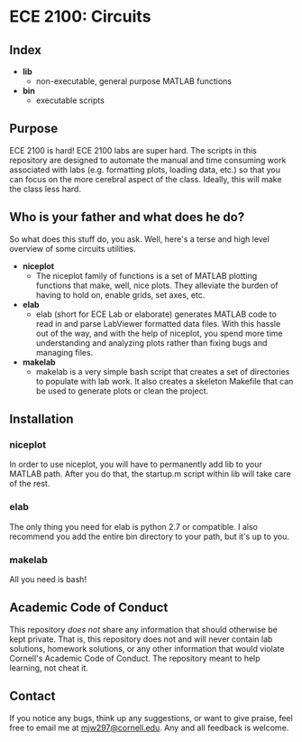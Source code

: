 # ECE 2100: Circuits #

## Index ##
* **lib**
    * non-executable, general purpose MATLAB functions
* **bin**
    * executable scripts

## Purpose ##
ECE 2100 is hard! ECE 2100 labs are super hard. The scripts in this repository are
designed to automate the manual and time consuming work associated with labs
(e.g. formatting plots, loading data, etc.) so that you can focus on the more
cerebral aspect of the class. Ideally, this will make the class less hard.

## Who is your father and what does he do? ##
So what does this stuff do, you ask. Well, here's a terse and high level
overview of some circuits utilities.
* **niceplot**
    * The niceplot family of functions is a set of MATLAB plotting functions
      that make, well, nice plots. They alleviate the burden of having to hold
      on, enable grids, set axes, etc.  
* **elab**
    * elab (short for ECE Lab or elaborate) generates MATLAB code to read in
      and parse LabViewer formatted data files. With this hassle out of the
      way, and with the help of niceplot, you spend more time understanding and
      analyzing plots rather than fixing bugs and managing files.
* **makelab**
    * makelab is a very simple bash script that creates a set of directories to
      populate with lab work. It also creates a skeleton Makefile that can be
      used to generate plots or clean the project.

## Installation ##
### niceplot ###
In order to use niceplot, you will have to permanently add lib to your MATLAB
path. After you do that, the startup.m script within lib will take care of the
rest.

### elab ###
The only thing you need for elab is python 2.7 or compatible. I also recommend
you add the entire bin directory to your path, but it's up to you.

### makelab ###
All you need is bash!

## Academic Code of Conduct ##
This repository *does not* share any information that should otherwise be kept
private. That is, this repository does not and will never contain lab
solutions, homework solutions, or any other information that would violate
Cornell's Academic Code of Conduct. The repository meant to help learning, not
cheat it. 

## Contact ##
If you notice any bugs, think up any suggestions, or want to give praise, feel
free to email me at mjw297@cornell.edu. Any and all feedback is welcome.
